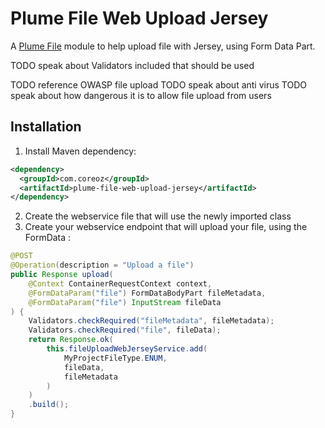 Plume File Web Upload Jersey
==============================

A [Plume File](../) module to help upload file with Jersey, using Form Data Part.

TODO speak about Validators included that should be used

TODO reference OWASP file upload
TODO speak about anti virus
TODO speak about how dangerous it is to allow file upload from users

Installation
------------

1. Install Maven dependency:
```xml
<dependency>
  <groupId>com.coreoz</groupId>
  <artifactId>plume-file-web-upload-jersey</artifactId>
</dependency>
```
2. Create the webservice file that will use the newly imported class
3. Create your webservice endpoint that will upload your file, using the FormData :
```java
@POST
@Operation(description = "Upload a file")
public Response upload(
    @Context ContainerRequestContext context,
    @FormDataParam("file") FormDataBodyPart fileMetadata,
    @FormDataParam("file") InputStream fileData
) {
    Validators.checkRequired("fileMetadata", fileMetadata);
    Validators.checkRequired("file", fileData);
    return Response.ok(
        this.fileUploadWebJerseyService.add(
            MyProjectFileType.ENUM,
            fileData,
            fileMetadata
        )
    )
    .build();
}
```
